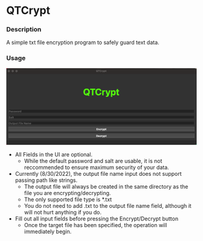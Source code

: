 # QTCrypt

### Description
A simple txt file encryption program to safely guard text data. 

### Usage

![UI Image](/images/mainUI.png?raw=true)

- All Fields in the UI are optional.       
    - While the default password and salt are usable, it is not reccommended to ensure maximum security of your data.          
- Currently (8/30/2022), the output file name input does not support passing path like strings. 
    - The output file will always be created in the same directory as the file you are encrypting/decrypting. 
    - The only supported file type is *.txt
    - You do not need to add .txt to the output file name field, although it will not hurt anything if you do. 
- Fill out all input fields before pressing the Encrypt/Decrypt button
    - Once the target file has been specified, the operation will immediately begin. 